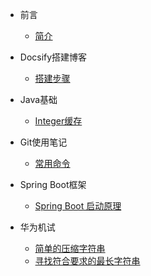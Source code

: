 - 前言
    - [简介](README.md)

- Docsify搭建博客
    - [搭建步骤](docsify/READEME.md)

- Java基础
    - [Integer缓存](java/base.md)

- Git使用笔记
    - [常用命令](zh-cn/Python/base.md)

- Spring Boot框架
    - [Spring Boot 启动原理](zh-cn/Python/base.md)

- 华为机试
    - [简单的压缩字符串](algorithm/hwtest/SimpleCompressString.md)
    - [寻找符合要求的最长字符串](algorithm/hwtest/FindCorrespondentStirng.md)
